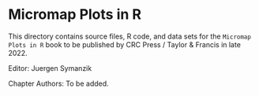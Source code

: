 # Micromap Plots in R

This directory contains source files, R code, and data sets for the `Micromap Plots in R` book to be published by CRC Press / Taylor & Francis in late 2022.

Editor: Juergen Symanzik

Chapter Authors: To be added.

